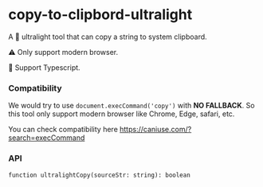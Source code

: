# copy-to-clipbord-ultralight

A 🚀 ultralight tool that can copy a string to system clipboard.

⚠️ Only support modern browser.

🔑 Support Typescript.



### Compatibility

We would try to use `document.execCommand('copy')` with **NO FALLBACK**. So this tool only support modern browser like Chrome, Edge, safari, etc.

 You can check compatibility here https://caniuse.com/?search=execCommand



### API

`function ultralightCopy(sourceStr: string): boolean`

